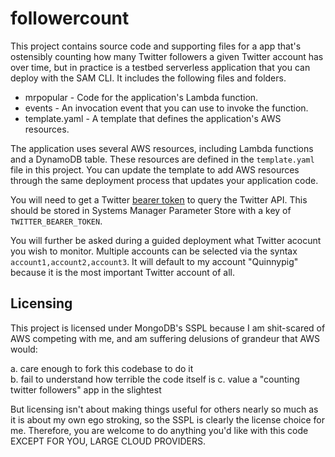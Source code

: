 # followercount

This project contains source code and supporting files for a app that's ostensibly counting how many Twitter followers a given Twitter account has over time, but in practice is a testbed serverless application that you can deploy with the SAM CLI. It includes the following files and folders.

- mrpopular - Code for the application's Lambda function.
- events - An invocation event that you can use to invoke the function.
- template.yaml - A template that defines the application's AWS resources.

The application uses several AWS resources, including Lambda functions and a DynamoDB table. These resources are defined in the `template.yaml` file in this project. You can update the template to add AWS resources through the same deployment process that updates your application code.

You will need to get a Twitter [bearer token](https://developer.twitter.com/en/docs/authentication/overview) to query the Twitter API. This should be stored in Systems Manager Parameter Store with a key of `TWITTER_BEARER_TOKEN`. 

You will further be asked during a guided deployment what Twitter acocunt you wish to monitor. Multiple accounts can be selected via the syntax `account1,account2,account3`. It will default to my account "Quinnypig" because it is the most important Twitter account of all.

## Licensing

This project is licensed under MongoDB's SSPL because I am shit-scared of AWS competing with me, and am suffering delusions of grandeur that AWS would:

a. care enough to fork this codebase to do it  
b. fail to understand how terrible the code itself is
c. value a "counting twitter followers" app in the slightest


But licensing isn't about making things useful for others nearly so much as it is about my own ego stroking, so the SSPL is clearly the license choice for me. Therefore, you are welcome to do anything you'd like with this code EXCEPT FOR YOU, LARGE CLOUD PROVIDERS. 
